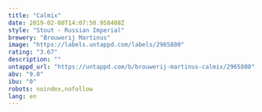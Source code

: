 ```yaml
---
title: "Calmix"
date: 2019-02-08T14:07:50.958408Z
style: "Stout - Russian Imperial"
brewery: "Brouwerij Martinus"
image: "https://labels.untappd.com/labels/2965800"
rating: "3.67"
description: ""
untappd_url: "https://untappd.com/b/brouwerij-martinus-calmix/2965800"
abv: "9.0"
ibu: "0"
robots: noindex,nofollow
lang: en
---
```

